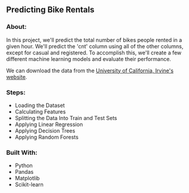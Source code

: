##  Predicting  Bike Rentals

### About:

In this project, we'll predict the total number of bikes people rented in a given hour. We'll predict the 'cnt' column using all of the other columns, except for casual and registered. To accomplish this, we'll create a few different machine learning models and evaluate their performance.

We can download the data from the [University of California, Irvine's website](http://archive.ics.uci.edu/ml/datasets/Bike+Sharing+Dataset).

### Steps:

 * Loading the Dataset
 * Calculating Features
 * Splitting the Data Into Train and Test Sets
 * Applying Linear Regression
 * Applying Decision Trees
 * Applying Random Forests

### Built With:

 * Python 
 * Pandas
 * Matplotlib
 * Scikit-learn